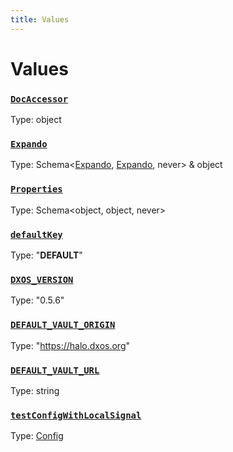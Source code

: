```yaml
---
title: Values
---
```

# Values 

### [`DocAccessor`]()
Type: object



### [`Expando`]()
Type: Schema&lt;[Expando](/api/@dxos/client/interfaces/Expando), [Expando](/api/@dxos/client/interfaces/Expando), never&gt; & object



### [`Properties`]()
Type: Schema&lt;object, object, never&gt;



### [`defaultKey`]()
Type: "__DEFAULT__"



### [`DXOS_VERSION`](https://github.com/dxos/dxos/blob/516b7546a/packages/sdk/client/src/version.ts#L5)
Type: "0.5.6"



### [`DEFAULT_VAULT_ORIGIN`]()
Type: "https://halo.dxos.org"



### [`DEFAULT_VAULT_URL`]()
Type: string



### [`testConfigWithLocalSignal`](https://github.com/dxos/dxos/blob/516b7546a/packages/sdk/client/src/testing/test-builder.ts#L34)
Type: [Config](/api/@dxos/client/classes/Config)



